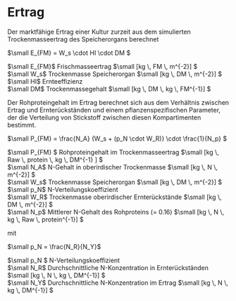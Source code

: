 # Ertrag

Der marktfähige Ertrag einer Kultur zurzeit aus dem simulierten Trockenmasseertrag des Speicherorgans berechnet

$`\small E_{FM} = W_s \cdot HI \cdot DM `$

$`\small E_{FM}`$	Frischmasseertrag	$`\small [kg \, FM \, m^{-2}] `$<br>
$`\small W_s`$	Trockenmasse Speicherorgan	$`\small [kg \, DM \, m^{-2}] `$<br>
$`\small HI`$	Ernteeffizienz	 <br>
$`\small DM`$	Trockenmassegehalt	$`\small [kg \, DM \, kg \, FM^{-1}] `$<br>

Der Rohproteingehalt im Ertrag berechnet sich aus dem Verhältnis zwischen Ertrag und Ernterückständen und einem pflanzenspezifischen Parameter, der die Verteilung von Stickstoff zwischen diesen Kompartimenten bestimmt.

$`\small P_{FM} = \frac{N_A} {W_s + (p_N \cdot W_R)} \cdot \frac{1}{N_p}   `$

$`\small P_{FM} `$	Rohproteingehalt im Trockenmasseertrag	$`\small [kg \, Raw \, protein \, kg \, DM^{-1} ] `$<br>
$`\small N_A`$	N-Gehalt in oberirdischer Trockenmasse	$`\small [kg \, N \, m^{-2}] `$<br>
$`\small W_s`$	Trockenmasse Speicherorgan	$`\small [kg \, DM \, m^{-2}] `$<br>
$`\small p_N`$	N-Verteilungskoeffizient	 <br>
$`\small W_R`$	Trockenmasse oberirdischer Ernterückstände	$`\small [kg \, DM \, m^{-2}] `$<br>
$`\small N_p`$	Mittlerer N-Gehalt des Rohproteins (= 0.16)	$`\small [kg \, N \, kg \, Raw \, protein^{-1}] `$<br>

mit

$`\small p_N = \frac{N_R}{N_Y}`$

$`\small p_N `$	N-Verteilungskoeffizient	 <br>
$`\small N_R`$	Durchschnittliche N-Konzentration in Ernterückständen	$`\small [kg \, N \, kg \, DM^{-1}] `$<br>
$`\small N_Y`$	Durchschnittliche N-Konzentration im Ertrag	$`\small [kg \, N \, kg \, DM^{-1}] `$<br>
 